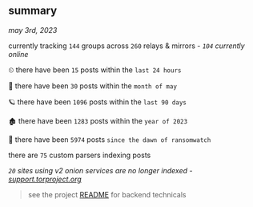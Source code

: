 
## summary
_may 3rd, 2023_

currently tracking `144` groups across `260` relays & mirrors - _`104` currently online_

⏲ there have been `15` posts within the `last 24 hours`

🦈 there have been `30` posts within the `month of may`

🪐 there have been `1096` posts within the `last 90 days`

🏚 there have been `1283` posts within the `year of 2023`

🦕 there have been `5974` posts `since the dawn of ransomwatch`

there are `75` custom parsers indexing posts

_`20` sites using v2 onion services are no longer indexed - [support.torproject.org](https://support.torproject.org/onionservices/v2-deprecation/)_

> see the project [README](https://github.com/joshhighet/ransomwatch#ransomwatch--) for backend technicals
